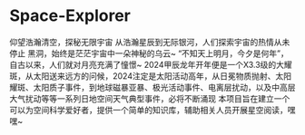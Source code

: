 # Space-Explorer
仰望浩瀚清空，探秘无限宇宙  从浩瀚星辰到无际银河，人们探索宇宙的热情从未停止  黑洞，始终是茫茫宇宙中一朵神秘的乌云~  “不知天上明月，今夕是何年”，自古以来，人们就对月亮充满了憧憬~  2024甲辰龙年开年便是一个X3.3级的大耀斑，从太阳送来远方的问候，2024注定是太阳活动高年，从日冕物质抛射、太阳耀斑、太阳质子事件，到地球磁暴亚暴、极光活动事件、电离层扰动，以及中高层大气扰动等等一系列日地空间天气典型事件，必将不断涌现  本项目旨在建立一个可以为空间科学爱好者，提供一个简单的知识库，辅助相关人员开展星空阅读，嘿嘿~
